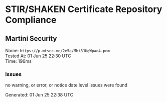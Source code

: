 # STIR/SHAKEN Certificate Repository Compliance

## Martini Security

Name: `https://p.mtsec.me/2e5a/Mbt8JUgWpao4.pem`\
Tested At: 01 Jun 25 22:30 UTC\
Time: 196ms

### Issues

no warning, or error, or notice date level issues were found

Generated: 01 Jun 25 22:38 UTC